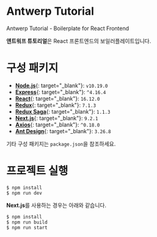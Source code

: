 # Antwerp Tutorial

Antwerp Tutorial - Boilerplate for React Frontend

**앤트워프 튜토리얼**은 React 프론트엔드의 보일러플레이트입니다.

# 구성 패키지

- [**Node.js**](https://nodejs.org/ko/){: target="_blank"}: `v10.19.0`
- [**Express**](https://expressjs.com/ko/){: target="_blank"}: `^4.16.4`
- [**React**](https://ko.reactjs.org/){: target="_blank"}: `16.12.0`
- [**Redux**](https://redux.js.org/){: target="_blank"}: `7.1.3`
- [**Redux Saga**](https://redux-saga.js.org/){: target="_blank"}: `1.1.3`
- [**Next.js**](https://nextjs.org/){: target="_blank"}: `9.2.1`
- [**Axios**](https://github.com/axios/axios){: target="_blank"}: `^0.18.0`
- [**Ant Design**](https://3x.ant.design/){: target="_blank"}: `3.26.8`

기타 구성 패키지는 `package.json`을 참조하세요.

# 프로젝트 실행

```
$ npm install
$ npm run dev
```

**Next.js**를 사용하는 경우는 아래와 같습니다.

```
$ npm install
$ npm run build
$ npm run start
```
